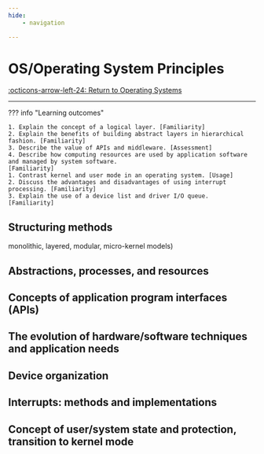 ```yaml
---
hide:
    - navigation 

---
```

# OS/Operating System Principles

[:octicons-arrow-left-24: Return to Operating Systems](/Bodies-of-Knowledge/Operating-Systems/)

---

??? info "Learning outcomes"

    1. Explain the concept of a logical layer. [Familiarity]
    2. Explain the benefits of building abstract layers in hierarchical fashion. [Familiarity]
    3. Describe the value of APIs and middleware. [Assessment]
    4. Describe how computing resources are used by application software and managed by system software.
    [Familiarity]
    1. Contrast kernel and user mode in an operating system. [Usage]
    2. Discuss the advantages and disadvantages of using interrupt processing. [Familiarity]
    3. Explain the use of a device list and driver I/O queue. [Familiarity]

## Structuring methods

monolithic, layered, modular, micro-kernel models)

## Abstractions, processes, and resources

## Concepts of application program interfaces (APIs)

## The evolution of hardware/software techniques and application needs

## Device organization

## Interrupts: methods and implementations

## Concept of user/system state and protection, transition to kernel mode
